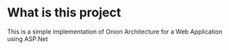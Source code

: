 # What is this project
This is a simple implementation of Onion Architecture for a Web Application using ASP.Net

